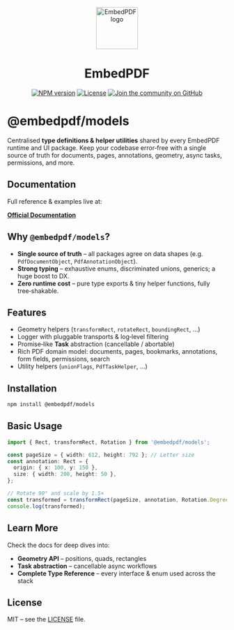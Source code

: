 <div align="center">
  <a href="https://www.embedpdf.com">
    <img alt="EmbedPDF logo" src="https://www.embedpdf.com/logo-192.png" height="96">
  </a>
  <h1>EmbedPDF</h1>

<a href="https://www.npmjs.com/package/@embedpdf/models"><img alt="NPM version" src="https://img.shields.io/npm/v/@embedpdf/models.svg?style=for-the-badge&labelColor=000000"></a> <a href="https://github.com/embedpdf/embed-pdf-viewer/blob/main/packages/models/LICENSE"><img alt="License" src="https://img.shields.io/npm/l/@embedpdf/models.svg?style=for-the-badge&labelColor=000000"></a> <a href="https://github.com/embedpdf/embed-pdf-viewer/discussions"><img alt="Join the community on GitHub" src="https://img.shields.io/badge/Join%20the%20community-blueviolet.svg?style=for-the-badge&labelColor=000000"></a>

</div>

# @embedpdf/models

Centralised **type definitions & helper utilities** shared by every EmbedPDF runtime and UI package. Keep your codebase error‑free with a single source of truth for documents, pages, annotations, geometry, async tasks, permissions, and more.

## Documentation

Full reference & examples live at:

**[Official Documentation](https://www.embedpdf.com/docs/models/introduction)**

## Why `@embedpdf/models`?

- **Single source of truth** – all packages agree on data shapes (e.g. `PdfDocumentObject`, `PdfAnnotationObject`).
- **Strong typing** – exhaustive enums, discriminated unions, generics; a huge boost to DX.
- **Zero runtime cost** – pure type exports & tiny helper functions, fully tree‑shakable.

## Features

- Geometry helpers (`transformRect`, `rotateRect`, `boundingRect`, …)
- Logger with pluggable transports & log‑level filtering
- Promise‑like **Task** abstraction (cancellable / abortable)
- Rich PDF domain model: documents, pages, bookmarks, annotations, form fields, permissions, search
- Utility helpers (`unionFlags`, `PdfTaskHelper`, …)

## Installation

```bash
npm install @embedpdf/models
```

## Basic Usage

```typescript
import { Rect, transformRect, Rotation } from '@embedpdf/models';

const pageSize = { width: 612, height: 792 }; // Letter size
const annotation: Rect = {
  origin: { x: 100, y: 150 },
  size: { width: 200, height: 50 },
};

// Rotate 90° and scale by 1.5×
const transformed = transformRect(pageSize, annotation, Rotation.Degree90, 1.5);
console.log(transformed);
```

## Learn More

Check the docs for deep dives into:

- **Geometry API** – positions, quads, rectangles
- **Task abstraction** – cancellable async workflows
- **Complete Type Reference** – every interface & enum used across the stack

## License

MIT – see the [LICENSE](https://github.com/embedpdf/embed-pdf-viewer/blob/main/packages/models/LICENSE) file.
